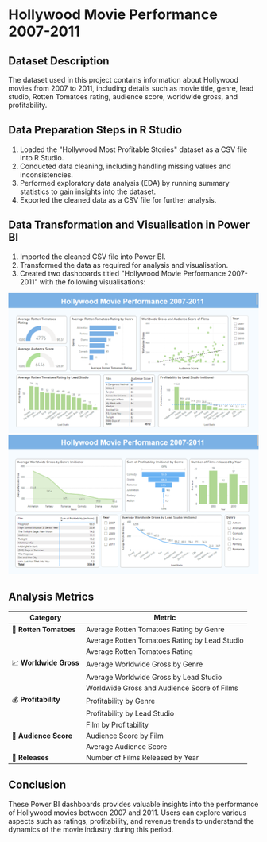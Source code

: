 # Hollywood Movie Performance 2007-2011

## Dataset Description
The dataset used in this project contains information about Hollywood movies from 2007 to 2011, including details such as movie title, genre, lead studio, Rotten Tomatoes rating, audience score, worldwide gross, and profitability. 

## Data Preparation Steps in R Studio
1. Loaded the "Hollywood Most Profitable Stories" dataset as a CSV file into R Studio.
2. Conducted data cleaning, including handling missing values and inconsistencies.
3. Performed exploratory data analysis (EDA) by running summary statistics to gain insights into the dataset.
4. Exported the cleaned data as a CSV file for further analysis.

## Data Transformation and Visualisation in Power BI
1. Imported the cleaned CSV file into Power BI.
2. Transformed the data as required for analysis and visualisation.
3. Created two dashboards titled "Hollywood Movie Performance 2007-2011" with the following visualisations:

![Image Description](https://github.com/Lozarta-V/R-Studio-Power-Bi-Project/blob/main/Screenshot%202024-06-05%20182102.png?raw=true)
![Image Description](https://github.com/Lozarta-V/R-Studio-Power-Bi-Project/blob/main/Screenshot%202024-06-05%20213730.png?raw=true)

## Analysis Metrics

| Category              | Metric                                         |
| --------------------- | ---------------------------------------------- |
| 🍅 **Rotten Tomatoes**| Average Rotten Tomatoes Rating by Genre        |
|                       | Average Rotten Tomatoes Rating by Lead Studio  |
|                       | Average Rotten Tomatoes Rating                 |
| 📈 **Worldwide Gross**| Average Worldwide Gross by Genre               |
|                       | Average Worldwide Gross by Lead Studio         |
|                       | Worldwide Gross and Audience Score of Films    |
| 💰 **Profitability**  | Profitability by Genre                         |
|                       | Profitability by Lead Studio                   |
|                       | Film by Profitability                          |
| 👥 **Audience Score** | Audience Score by Film                         |
|                       | Average Audience Score                         |
| 📅 **Releases**       | Number of Films Released by Year               |


## Conclusion
These Power BI dashboards provides valuable insights into the performance of Hollywood movies between 2007 and 2011. Users can explore various aspects such as ratings, profitability, and revenue trends to understand the dynamics of the movie industry during this period. 
